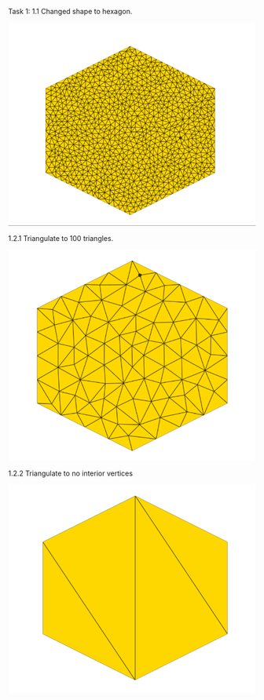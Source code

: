 Task 1:
1.1 Changed shape to hexagon.

![alt text](image.png)

1.2.1 Triangulate to 100 triangles.

![alt text](image-1.png)

1.2.2 Triangulate to no interior vertices

![alt text](image-2.png)